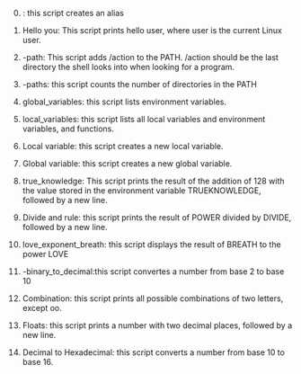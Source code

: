 0. <o>: this script creates an alias


1. Hello you: This script prints hello user, where user is the current Linux user.


2. -path: This script adds /action to the PATH. /action should be the last directory the shell looks into when looking for a program.


3. -paths: this script counts the number of directories in the PATH


4. global_variables: this script lists environment variables.


5. local_variables: this script lists all local variables and environment variables, and functions.


6.  Local variable: this script creates a new local variable.


7. Global variable: this script creates a new global variable.


8. true_knowledge: This script prints the result of the addition of 128 with the value stored in the environment variable TRUEKNOWLEDGE, followed by a new line.


9. Divide and rule: this script prints the result of POWER divided by DIVIDE, followed by a new line.


10. love_exponent_breath: this script displays the result of BREATH to the power LOVE


11. -binary_to_decimal:this script convertes a number from base 2 to base 10


12. Combination: this script prints all possible combinations of two letters, except oo.


13. Floats: this script  prints a number with two decimal places, followed by a new line.


14. Decimal to Hexadecimal: this script converts a number from base 10 to base 16.
